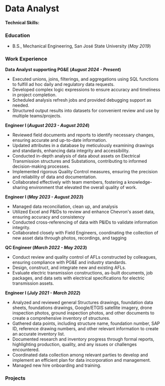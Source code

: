 # Data Analyst

#### Technical Skills:

### Education

- B.S., Mechanical Engineering, San José State University (_May 2019_)

### Work Experience

**Data Analyst supporting PG&E (_August 2024 - Present_)**
- Executed unions, joins, filterings, and aggregations using SQL functions to fulfill ad hoc daily and regulatory data requests.
- Developed complex logic expressions to ensure accuracy and timeliness in project completion.
- Scheduled analysis refresh jobs and provided debugging support as needed.
- Structured output results into datasets for convenient review and use by multiple teams/projects.

**Engineer I (_August 2023 - August 2024_)** 
- Reviewed field documents and reports to identify necessary changes, ensuring accurate and up-to-date information.
- Updated attributes in a database by meticulously examining drawings and standards, enhancing data integrity and accessibility.
- Conducted in-depth analysis of data about assets on Electrical Transmission structures and Substations, contributing to informed decision-making processes.
- Implemented rigorous Quality Control measures, ensuring the precision and reliability of data and documentation.
- Collaborated effectively with team members, fostering a knowledge-sharing environment that elevated the overall quality of work.

**Engineer I (_May 2023 - August 2023_)** 
- Managed data reconciliation, clean up, and analysis
- Utilized Excel and P&IDs to review and enhance Chevron's asset data, ensuring accuracy and consistency
- Conducted cross-referencing of data with P&IDs to validate information integrity.
- Collaborated closely with Field Engineers, coordinating the collection of new asset data through photos, recordings, and tagging

**QC Engineer (_March 2022 - May 2023_)**
- Conduct review and quality control of AFLs constructed by colleagues, ensuring compliance with PG&E and industry standards.
- Design, construct, and integrate new and existing AFLs.
- Evaluate electric transmission constructions, as-built documents, job packages, and data sets with electrical specifications for electric transmission assets.

**Engineer I (_July 2021 - March 2022_)** 
- Analyzed and reviewed general Structures drawings, foundation data sheets, foundations drawings, Google/ETGIS satellite imagery, drone inspection photos, ground inspection photos, and other documents to create a comprehensive inventory of structures.
- Gathered data points, including structure name, foundation number, SAP ID, reference drawing numbers, and other relevant information to create an accurate inventory list.
- Documented research and inventory progress through formal reports, highlighting production, quality, and any issues or challenges encountered.
- Coordinated data collection among relevant parties to develop and implement an efficient plan for data incorporation and management.
- Managed new hire onboarding and training.

### Projects 
